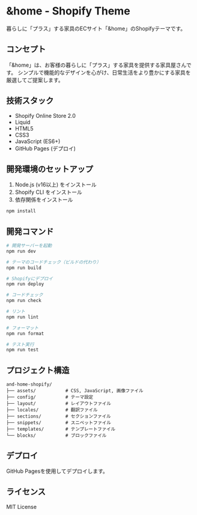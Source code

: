 # &home - Shopify Theme

暮らしに「プラス」する家具のECサイト「&home」のShopifyテーマです。

## コンセプト

「&home」は、お客様の暮らしに「プラス」する家具を提供する家具屋さんです。
シンプルで機能的なデザインを心がけ、日常生活をより豊かにする家具を厳選してご提案します。

## 技術スタック

- Shopify Online Store 2.0
- Liquid
- HTML5
- CSS3
- JavaScript (ES6+)
- GitHub Pages (デプロイ)

## 開発環境のセットアップ

1. Node.js (v16以上) をインストール
2. Shopify CLI をインストール
3. 依存関係をインストール

```bash
npm install
```

## 開発コマンド

```bash
# 開発サーバーを起動
npm run dev

# テーマのコードチェック（ビルドの代わり）
npm run build

# Shopifyにデプロイ
npm run deploy

# コードチェック
npm run check

# リント
npm run lint

# フォーマット
npm run format

# テスト実行
npm run test
```

## プロジェクト構造

```
and-home-shopify/
├── assets/           # CSS, JavaScript, 画像ファイル
├── config/           # テーマ設定
├── layout/           # レイアウトファイル
├── locales/          # 翻訳ファイル
├── sections/         # セクションファイル
├── snippets/         # スニペットファイル
├── templates/        # テンプレートファイル
└── blocks/           # ブロックファイル
```

## デプロイ

GitHub Pagesを使用してデプロイします。

## ライセンス

MIT License
